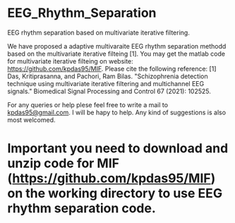 # EEG_Rhythm_Separation
EEG rhythm separation based on multivariate iterative filtering.

We have proposed a adaptive multivaraite EEG rhythm separation methodd based on the multivariate iterative filteing [1]. You may get the matlab code for multivariate iterative filteing on website: https://github.com/kpdas95/MIF. 
Please cite the following reference:
[1] Das, Kritiprasanna, and Pachori, Ram Bilas. "Schizophrenia detection technique using multivariate iterative filtering and multichannel EEG signals." Biomedical Signal Processing and Control 67 (2021): 102525.

For any queries or help plese feel free to write a mail to kpdas95@gmail.com. I will be hapy to help. Any kind of suggestions is also most welcomed.


# Important you need to download and unzip code for MIF (https://github.com/kpdas95/MIF) on the working directory to use EEG rhythm separation code.



